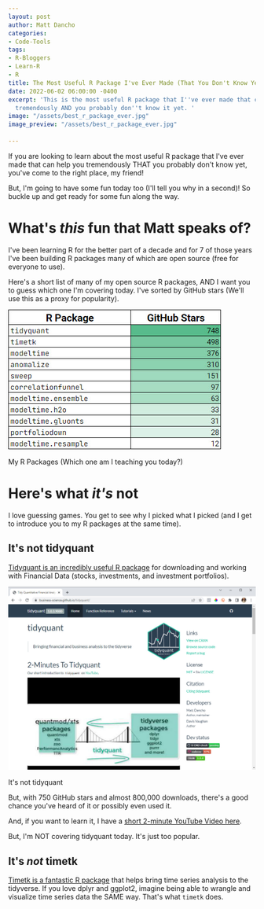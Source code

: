 ```yaml
---
layout: post
author: Matt Dancho
categories:
- Code-Tools
tags:
- R-Bloggers
- Learn-R
- R
title: The Most Useful R Package I've Ever Made (That You Don't Know Yet)
date: 2022-06-02 06:00:00 -0400
excerpt: 'This is the most useful R package that I''ve ever made that can help you
  tremendously AND you probably don''t know it yet. '
image: "/assets/best_r_package_ever.jpg"
image_preview: "/assets/best_r_package_ever.jpg"

---
```

If you are looking to learn about the most useful R package that I've ever made that can help you tremendously THAT you probably don't know yet, you've come to the right place, my friend!  

But, I'm going to have some fun today too (I'll tell you why in a second)! So buckle up and get ready for some fun along the way.

# What's _this_ fun that Matt speaks of?

I've been learning R for the better part of a decade and for 7 of those years I've been building R packages many of which are open source (free for everyone to use). 

Here's a short list of many of my open source R packages, AND I want you to guess which one I'm covering today. I've sorted by GitHub stars (We'll use this as a proxy for popularity).

![](/assets/r_package_stars.jpg)

<p class="date text-center">My R Packages (Which one am I teaching you today?)</p>

# Here's what _it's_ not

I love guessing games. You get to see why I picked what I picked (and I get to introduce you to my R packages at the same time). 

## It's not tidyquant

[Tidyquant is an incredibly useful R package](https://business-science.github.io/tidyquant/) for downloading and working with Financial Data (stocks, investments, and investment portfolios). 

![](/assets/tidyquant.jpg)

<p class="date text-center">It's not tidyquant</p>

But, with 750 GitHub stars and almost 800,000 downloads, there's a good chance you've heard of it or possibly even used it. 

And, if you want to learn it, I have a [short 2-minute YouTube Video here](https://youtu.be/woxJZTL2hok).

But, I'm NOT covering tidyquant today. It's just too popular. 

## It's _not_ timetk

[Timetk is a fantastic R package](https://business-science.github.io/timetk/) that helps bring time series analysis to the tidyverse. If you love dplyr and ggplot2, imagine being able to wrangle and visualize time series data the SAME way. That's what `timetk` does. 